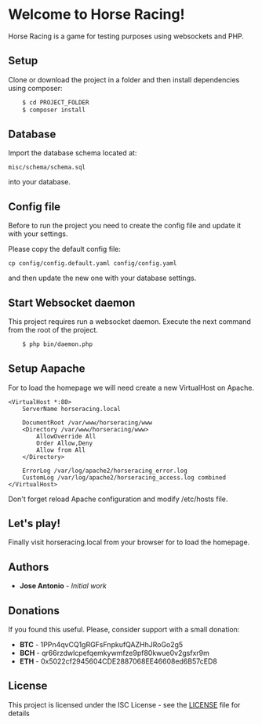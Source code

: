 # Welcome to Horse Racing!

Horse Racing is a game for testing purposes using websockets and PHP.

## Setup

Clone or download the project in a folder and then install dependencies using composer:

```bash
    $ cd PROJECT_FOLDER
    $ composer install
```

## Database

Import the database schema located at:

```textmate
misc/schema/schema.sql
```

into your database.

## Config file

Before to run the project you need to create the config file and update it with your settings.

Please copy the default config file:

```textmate
cp config/config.default.yaml config/config.yaml
```

and then update the new one with your database settings.


## Start Websocket daemon

This project requires run a websocket daemon. Execute the next command from the root of the project.

```bash
    $ php bin/daemon.php
```

## Setup Aapache

For to load the homepage we will need create a new VirtualHost on Apache.

```textmate
<VirtualHost *:80>
    ServerName horseracing.local

    DocumentRoot /var/www/horseracing/www
    <Directory /var/www/horseracing/www>
        AllowOverride All
        Order Allow,Deny
        Allow from All
    </Directory>

    ErrorLog /var/log/apache2/horseracing_error.log
    CustomLog /var/log/apache2/horseracing_access.log combined
</VirtualHost>

```

Don't forget reload Apache configuration and modify /etc/hosts file.

## Let's play!

Finally visit horseracing.local from your browser for to load the homepage.

## Authors

* **Jose Antonio** - *Initial work*

## Donations

If you found this useful. Please, consider support with a small donation:

* **BTC** - 1PPn4qvCQ1gRGFsFnpkufQAZHhJRoGo2g5
* **BCH** - qr66rzdwlcpefqemkywmfze9pf80kwue0v2gsfxr9m
* **ETH** - 0x5022cf2945604CDE2887068EE46608ed6B57cED8

## License

This project is licensed under the ISC License - see the [LICENSE](LICENSE) file for details